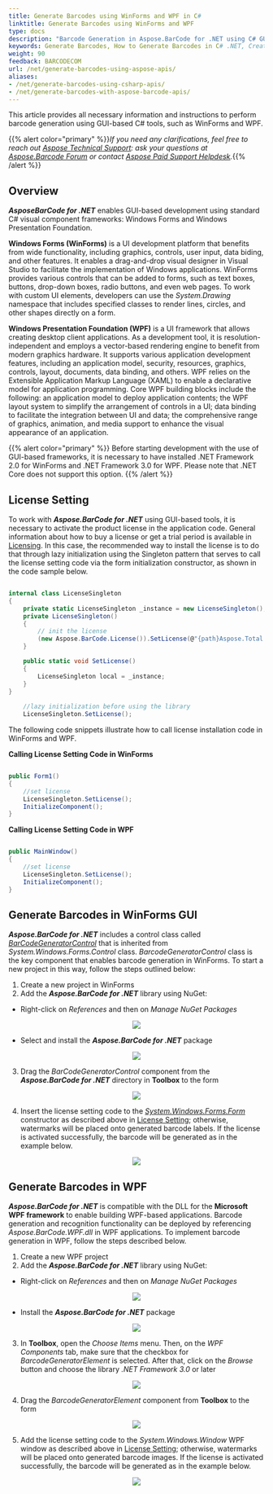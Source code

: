 ```yaml
---
title: Generate Barcodes using WinForms and WPF in C#
linktitle: Generate Barcodes using WinForms and WPF
type: docs
description: "Barcode Generation in Aspose.BarCode for .NET using C# GUI-based frameworks: Windows Forms and WPF"
keywords: Generate Barcodes, How to Generate Barcodes in C# .NET, Create Barcodes in WinForms, Generate Barcode WPF, C# Framework, Aspose.BarCode for .NET
weight: 90
feedback: BARCODECOM
url: /net/generate-barcodes-using-aspose-apis/
aliases:
- /net/generate-barcodes-using-csharp-apis/
- /net/generate-barcodes-with-aspose-barcode-apis/
---
```

This article provides all necessary information and instructions to perform barcode generation using GUI-based C# tools, such as WinForms and WPF.

{{% alert color="primary" %}}*If you need any clarifications, feel free to reach out [Aspose Technical Support](/barcode/net/technical-support/): ask your questions at [Aspose.Barcode Forum](https://forum.aspose.com/c/barcode/13) or contact [Aspose Paid Support Helpdesk](https://helpdesk.aspose.com/).*{{% /alert %}}

## Overview
***AsposeBarCode for .NET*** enables GUI-based development using standard C# visual component frameworks: Windows Forms and Windows Presentation Foundation.  

**Windows Forms (WinForms)** is a UI development platform that benefits from wide functionality, including graphics, controls, user input, data biding, and other features. It enables a drag-and-drop visual designer in Visual Studio to facilitate the implementation of Windows applications. WinForms provides various controls that can be added to forms, such as text boxes, buttons, drop-down boxes, radio buttons, and even web pages. To work with custom UI elements, developers can use the *System.Drawing* namespace that includes specified classes to render lines, circles, and other shapes directly on a form.  
  
**Windows Presentation Foundation (WPF)** is a UI framework that allows creating desktop client applications. As a development tool, it is resolution-independent and employs a vector-based rendering engine to benefit from modern graphics hardware. It supports various application development features, including an application model, security, resources, graphics, controls, layout, documents, data binding, and others. WPF relies on the Extensible Application Markup Language (XAML) to enable a declarative model for application programming. Core WPF building blocks include the following: an application model to deploy application contents; the WPF layout system to simplify the arrangement of controls in a UI; data binding to facilitate the integration between UI and data; the comprehensive range of graphics, animation, and media support to enhance the visual appearance of an application.  

{{% alert color="primary" %}} 
Before starting development with the use of GUI-based frameworks, it is necessary to have installed .NET Framework 2.0 for WinForms and .NET Framework 3.0 for WPF. Please note that .NET Core does not support this option.
{{% /alert %}} 

## License Setting

To work with ***Aspose.BarCode for .NET*** using GUI-based tools, it is necessary to activate the product license in the application code. General information about how to buy a license or get a trial period is available in [Licensing](/barcode/net/licensing/). <a name="licensesetting"></a>
In this case, the recommended way to install the license is to do that through lazy initialization using the Singleton pattern that serves to call the license setting code via the form initialization constructor, as shown in the code sample below.  

``` csharp

internal class LicenseSingleton
{
    private static LicenseSingleton _instance = new LicenseSingleton();
    private LicenseSingleton()
    {
        // init the license
        (new Aspose.BarCode.License()).SetLicense(@"{path}Aspose.Total.Product.Family.lic");
    }

    public static void SetLicense()
    {
        LicenseSingleton local = _instance;
    }
}
	
	//lazy initialization before using the library
	LicenseSingleton.SetLicense();

```

The following code snippets illustrate how to call license installation code in WinForms and WPF.  

**Calling License Setting Code in WinForms**
  
``` csharp

public Form1()
{
    //set license
	LicenseSingleton.SetLicense();
    InitializeComponent();
}

```

**Calling License Setting Code in WPF**
  
``` csharp

public MainWindow()
{
    //set license
    LicenseSingleton.SetLicense();
    InitializeComponent();
}

```

## Generate Barcodes in WinForms GUI
***Aspose.BarCode for .NET*** includes a control class called [*BarCodeGeneratorControl*](https://reference.aspose.com/barcode/net/aspose.barcode.windows.forms/barcodegeneratorcontrol) that is inherited from *System.Windows.Forms.Control* class. *BarcodeGeneratorControl* class is the key component that enables barcode generation in WinForms. To start a new project in this way, follow the steps outlined below:
1. Create a new project in WinForms
2. Add the ***Aspose.BarCode for .NET*** library using NuGet:
- Right-click on *References* and then on *Manage NuGet Packages*
     
<p align="center"> <img src="winforms_01.png"> </p> 
  
- Select and install the ***Aspose.BarCode for .NET*** package
  
<p align="center"> <img src="winforms_02.png"> </p>
     
3. Drag the *BarCodeGeneratorControl* component from the ***Aspose.BarCode for .NET*** directory in **Toolbox** to the form 
  
<p align="center"> <img src="winforms_03.png"> </p>  
  
4. Insert the license setting code to the [*System.Windows.Forms.Form*](https://docs.microsoft.com/en-us/dotnet/api/system.windows.forms.form.-ctor?view=netframework-4.8) constructor as described above in [License Setting](#licensesetting); otherwise, watermarks will be placed onto generated barcode labels. If the license is activated successfully, the barcode will be generated as in the example below.  
  
<p align="center"> <img src="winforms_04.png"> </p>
  
## Generate Barcodes in WPF

***Aspose.BarCode for .NET*** is compatible with the DLL for the **Microsoft WPF framework** to enable building WPF-based applications. Barcode generation and recognition functionality can be deployed by referencing *Aspose.BarCode.WPF.dll* in WPF applications. To implement barcode generation in WPF, follow the steps described below.  
1. Create a new WPF project
2. Add the ***Aspose.BarCode for .NET*** library using NuGet:
- Right-click on *References* and then on *Manage NuGet Packages*  
     
<p align="center"> <img src="wpf_01.png"> </p>  
     
- Install the ***Aspose.BarCode for .NET*** package
     
<p align="center"> <img src="wpf_02.png"> </p>
     
3. In **Toolbox**, open the *Choose Items* menu. Then, on the *WPF Components* tab, make sure that the checkbox for *BarcodeGeneratorElement* is selected. After that, click on the *Browse* button and choose the library *.NET Framework 3.0* or later  
<p align="center"> <img src="wpf_03.png"> </p>  
    
4. Drag the *BarcodeGeneratorElement* component from **Toolbox** to the form  
  
<p align="center"> <img src="wpf_04.png"> </p>  
    
5. Add the license setting code to the *System.Windows.Window* WPF window as described above in [License Setting](#licensesetting); otherwise, watermarks will be placed onto generated barcode images. If the license is activated successfully, the barcode will be generated as in the example below.  
  
<p align="center"> <img src="wpf_05.png"> </p>   

